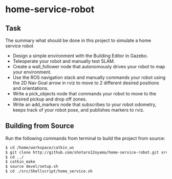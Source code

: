 # home-service-robot

## Task
The summary what should be done in this project to simulate a home service robot
* Design a simple environment with the Building Editor in Gazebo.
* Teleoperate your robot and manually test SLAM.
* Create a wall_follower node that autonomously drives your robot to map your environment.
* Use the ROS navigation stack and manually commands your robot using the 2D Nav Goal arrow in rviz to move to 2 different desired positions and orientations.
* Write a pick_objects node that commands your robot to move to the desired pickup and drop off zones.
* Write an add_markers node that subscribes to your robot odometry, keeps track of your robot pose, and publishes markers to rviz.


## Building from Source

Run the following commands from terminal to build the project from source:

``` bash
$ cd /home/workspace/catkin_ws
$ git clone http://github.com/shotaro12oyama/home-service-robot.git src
$ cd ../
$ catkin_make
$ source devel/setup.sh
$ cd ./src/Shellscript/home_service.sh
```

